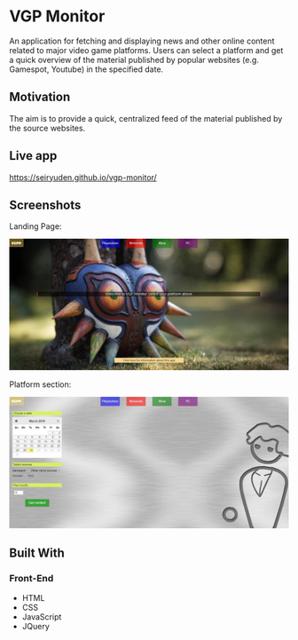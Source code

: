 
# VGP Monitor

An application for fetching and displaying news and other online content related to major video game platforms. Users can select a platform and get a quick overview of the material published by popular websites (e.g. Gamespot, Youtube) in the specified date.


## Motivation

The aim is to provide a quick, centralized feed of the material published by the source websites. 

## Live app

https://seiryuden.github.io/vgp-monitor/

## Screenshots
Landing Page:

![login screen](/img/ss-landing.jpg)


 
Platform section:  

![platform section](/img/ss-platform.jpg)


## Built With

### Front-End
* HTML
* CSS
* JavaScript
* JQuery
